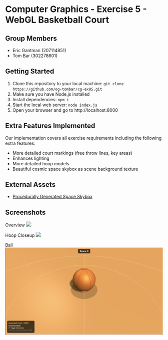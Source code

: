 # Computer Graphics - Exercise 5 - WebGL Basketball Court

## Group Members

- Eric Gantman (207114851)
- Tom Bar (302278601)

## Getting Started

1. Clone this repository to your local machine: `git clone https://github.com/og-tombar/cg-ex05.git`
2. Make sure you have Node.js installed
3. Install dependencies: `npm i`
4. Start the local web server: `node index.js`
5. Open your browser and go to http://localhost:8000

## Extra Features Implemented

Our implementation covers all exercise requirements including the following extra features:

- More detailed court markings (free throw lines, key areas)
- Enhances lighting
- More detailed hoop models
- Beautiful cosmic space skybox as scene background texture

## External Assets

- [Procedurally Generated Space Skybox](https://tools.wwwtyro.net/space-3d/index.html)

## Screenshots

Overview ![](./screenshots/overview.png)

Hoop Closeup ![](./screenshots/hoop-closeup.png)

Ball ![](./screenshots/ball.png)
